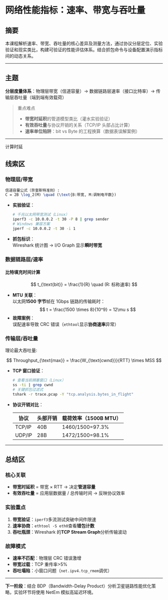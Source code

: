 # 网络性能指标：速率、带宽与吞吐量

## 摘要

本课程解析速率、带宽、吞吐量的核心差异及测量方法，通过协议分层定位、实验验证和现实类比，构建可验证的性能评估体系。结合抓包命令与设备配置演示指标间的动态关系。

---

## 主题

**分层度量体系**：物理层带宽（信道容量）→ 数据链路层速率（接口比特率）→ 传输层吞吐量（端到端有效载荷）

> 重点难点
>
> - **带宽时延积**的管道模型类比（灌水实验验证）
> - **有效吞吐量**与协议开销的关系（TCP/IP 头部占比计算）
> - **速率单位陷阱**：bit vs Byte 的工程换算（数据表误解案例）

---

计算时延

## 线索区

### 物理层/带宽

```latex
信道容量公式（奈奎斯特准则）:
C = 2B \log_2(M) \quad (\text{B:带宽, M:调制电平数})
```

- **实验验证**：

  ```bash
  # 千兆以太网带宽测试（Linux）
  iperf3 -c 10.0.0.2 -t 30 -P 8 | grep sender
  # Windows 兼容方案
  jperf -c 10.0.0.2 -t 30 -i 1
  ```

- **抓包标识**：  
  Wireshark 统计图 → I/O Graph 显示**瞬时带宽**

### 数据链路层/速率

#### 比特填充时间计算

$$
t_{\text{bit}} = \frac{1}{R} \quad (R: 标称速率)
$$

- **MTU 关联**：  
  以太网**1500 字节**帧在 1Gbps 链路的传输耗时：  
$$ t = \frac{1500 \times 8}{10^9} = 12\mu s $$
- **故障案例**：  
  误配速率导致 CRC 错误（`ethtool`显示**协商速率**异常）

### 传输层/吞吐量

理论最大吞吐量:

$$
Throughput_{\text{max}} = \frac{W_{\text{cwnd}}}{RTT} \times MSS
$$

- **TCP 窗口验证**：

  ```bash
  # 查看当前拥塞窗口（Linux）
  ss -ti | grep cwnd
  # 关键抓包过滤式
  tshark -r trace.pcap -Y "tcp.analysis.bytes_in_flight"
  ```

- **协议开销对比**：  

  | 协议 | 头部开销 | 载荷效率（1500B MTU） |
  |--------|----------|-----------------------|
  | TCP/IP | 40B | 1460/1500=97.3% |
  | UDP/IP | 28B | 1472/1500=98.1% |

---

## 总结区

### 核心关联

- **带宽时延积** = 带宽 × RTT → 决定**管道容量**
- **有效吞吐量** = 应用层数据量 / 总传输时间 → 反映协议效率

### 实验重点

1. **带宽验证**：`iperf3`多流测试突破中间件限速
2. **速率协商**：`ethtool -S eth0`查看**错包计数**
3. **吞吐瓶颈**：Wireshark 的**TCP Stream Graph**分析传输波动

### 故障模式

- **速率不匹配**：物理层 CRC 错误激增
- **带宽过载**：TCP 重传率>5%
- **吞吐塌陷**：小窗口问题（`net.ipv4.tcp_rmem`调优）

---

**下一阶段**：结合 BDP（Bandwidth-Delay Product）分析卫星链路性能优化策略，实验环节将使用 NetEm 模拟高延迟环境。
